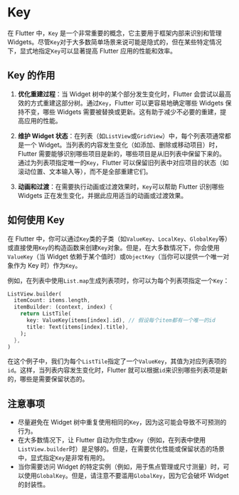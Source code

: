 # Key

在 Flutter 中，`Key` 是一个非常重要的概念，它主要用于框架内部来识别和管理 Widgets。尽管`Key`对于大多数简单场景来说可能是隐式的，但在某些特定情况下，显式地指定`Key`可以显著提高 Flutter 应用的性能和效率。

## Key 的作用

1. **优化重建过程**：当 Widget 树中的某个部分发生变化时，Flutter 会尝试以最高效的方式重建这部分树。通过`Key`，Flutter 可以更容易地确定哪些 Widgets 保持不变，哪些 Widgets 需要被替换或更新。这有助于减少不必要的重建，提高应用的性能。

2. **维护 Widget 状态**：在列表（如`ListView`或`GridView`）中，每个列表项通常都是一个 Widget。当列表的内容发生变化（如添加、删除或移动项目）时，Flutter 需要能够识别哪些项目是新的，哪些项目是从旧列表中保留下来的。通过为列表项指定唯一的`Key`，Flutter 可以保留旧列表中对应项目的状态（如滚动位置、文本输入等），而不是全部重建它们。

3. **动画和过渡**：在需要执行动画或过渡效果时，`Key`可以帮助 Flutter 识别哪些 Widgets 正在发生变化，并据此应用适当的动画或过渡效果。

## 如何使用 Key

在 Flutter 中，你可以通过`Key`类的子类（如`ValueKey`、`LocalKey`、`GlobalKey`等）或直接使用`Key`的构造函数来创建`Key`对象。但是，在大多数情况下，你会使用`ValueKey`（当 Widget 依赖于某个值时）或`ObjectKey`（当你可以提供一个唯一对象作为 Key 时）作为`Key`。

例如，在列表中使用`List.map`生成列表项时，你可以为每个列表项指定一个`Key`：

```dart
ListView.builder(
  itemCount: items.length,
  itemBuilder: (context, index) {
    return ListTile(
      key: ValueKey(items[index].id), // 假设每个item都有一个唯一的id
      title: Text(items[index].title),
    );
  },
)
```

在这个例子中，我们为每个`ListTile`指定了一个`ValueKey`，其值为对应列表项的`id`。这样，当列表内容发生变化时，Flutter 就可以根据`id`来识别哪些列表项是新的，哪些是需要保留状态的。

## 注意事项

- 尽量避免在 Widget 树中重复使用相同的`Key`，因为这可能会导致不可预测的行为。
- 在大多数情况下，让 Flutter 自动为你生成`Key`（例如，在列表中使用`ListView.builder`时）是足够的。但是，在需要优化性能或保留状态的场景中，显式指定`Key`是非常有用的。
- 当你需要访问 Widget 的特定实例（例如，用于焦点管理或尺寸测量）时，可以使用`GlobalKey`。但是，请注意不要滥用`GlobalKey`，因为它会破坏 Widget 的封装性。
